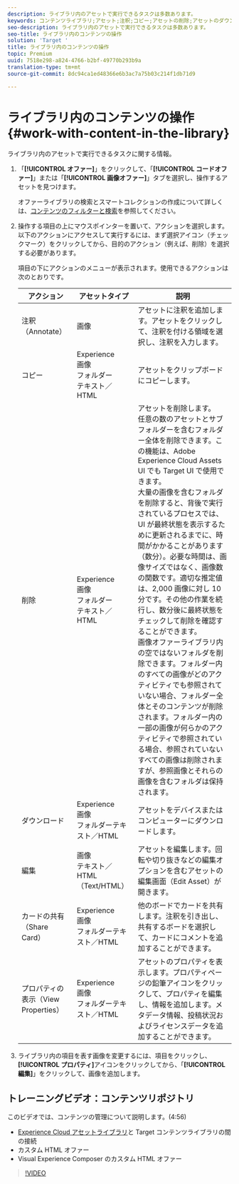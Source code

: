 ```yaml
---
description: ライブラリ内のアセットで実行できるタスクは多数あります。
keywords: コンテンツライブラリ;アセット;注釈;コピー;アセットの削除;アセットのダウンロード;コンテンツの編集;カードの共有;コンテンツプロパティの表示
seo-description: ライブラリ内のアセットで実行できるタスクは多数あります。
seo-title: ライブラリ内のコンテンツの操作
solution: 'Target '
title: ライブラリ内のコンテンツの操作
topic: Premium
uuid: 7518e298-a824-4766-b2bf-49770b293b9a
translation-type: tm+mt
source-git-commit: 8dc94ca1ed48366e6b3ac7a75b03c214f1db71d9

---
```



# ライブラリ内のコンテンツの操作{#work-with-content-in-the-library}

ライブラリ内のアセットで実行できるタスクに関する情報。

1. 「**[!UICONTROL オファー]**」をクリックして、「**[!UICONTROL コードオファー]**」または「**[!UICONTROL 画像オファー]**」タブを選択し、操作するアセットを見つけます。

   オファーライブラリの検索とスマートコレクションの作成について詳しくは、[コンテンツのフィルターと検索](../../c-experiences/c-manage-content/filter-and-search-content.md#concept_3B59B8F025BF4CEA82ECC5199D365276)を参照してください。

1. 操作する項目の上にマウスポインターを置いて、アクションを選択します。以下のアクションにアクセスして実行するには、まず選択アイコン（チェックマーク）をクリックしてから、目的のアクション（例えば、削除）を選択する必要があります。

   項目の下にアクションのメニューが表示されます。使用できるアクションは次のとおりです。

   | アクション | アセットタイプ | 説明 |
   |--- |--- |--- |
   | 注釈（Annotate） | 画像 | アセットに注釈を追加します。アセットをクリックして、注釈を付ける領域を選択し、注釈を入力します。 |
   | コピー | Experience <br>画像<br>フォルダー<br>テキスト／HTML | アセットをクリップボードにコピーします。 |
   | 削除 | Experience <br>画像<br>フォルダー<br>テキスト／HTML | アセットを削除します。<br>任意の数のアセットとサブフォルダーを含むフォルダー全体を削除できます。この機能は、Adobe Experience Cloud Assets UI でも Target UI で使用できます。<br>大量の画像を含むフォルダを削除すると、背後で実行されているプロセスでは、UI が最終状態を表示するために更新されるまでに、時間がかかることがあります（数分）。必要な時間は、画像サイズではなく、画像数の関数です。適切な推定値は、2,000 画像に対し 10 分です。その他の作業を続行し、数分後に最終状態をチェックして削除を確認することができます。<br> 画像オファーライブラリ内の空ではないフォルダを削除できます。フォルダー内のすべての画像がどのアクティビティでも参照されていない場合、フォルダー全体とそのコンテンツが削除されます。フォルダー内の一部の画像が何らかのアクティビティで参照されている場合、参照されていないすべての画像は削除されますが、参照画像とそれらの画像を含むフォルダは保持されます。 |
   | ダウンロード | Experience <br>画像<br>フォルダーテキスト／HTML | アセットをデバイスまたはコンピューターにダウンロードします。 |
   | 編集 | 画像<br>テキスト／HTML（Text/HTML） | アセットを編集します。回転や切り抜きなどの編集オプションを含むアセットの編集画面（Edit Asset）が開きます。 |
   | カードの共有（Share Card） | Experience <br>画像<br>フォルダーテキスト／HTML | 他のボードでカードを共有します。注釈を引き出し、共有するボードを選択して、カードにコメントを追加することができます。 |
   | プロパティの表示（View Properties） | Experience <br>画像<br>フォルダーテキスト／HTML | アセットのプロパティを表示します。プロパティページの鉛筆アイコンをクリックして、プロパティを編集し、情報を追加します。メタデータ情報、投稿状況およびライセンスデータを追加することができます。 |

1. ライブラリ内の項目を表す画像を変更するには、項目をクリックし、**[!UICONTROL プロパティ]**&#x200B;アイコンをクリックしてから、「**[!UICONTROL 編集]**」をクリックして、画像を追加します。

## トレーニングビデオ：コンテンツリポジトリ

このビデオでは、コンテンツの管理について説明します。(4:56)

* [Experience Cloud アセットライブラリ](https://docs.adobe.com/content/help/en/core-services/interface/assets/creative-cloud.html)と Target コンテンツライブラリの間の接続
* カスタム HTML オファー
* Visual Experience Composer のカスタム HTML オファー

>[!VIDEO](https://video.tv.adobe.com/v/17387?captions=jpn)